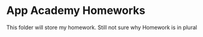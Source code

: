 # App Academy Homeworks

This folder will store my homework. 
Still not sure why Homework is in plural
